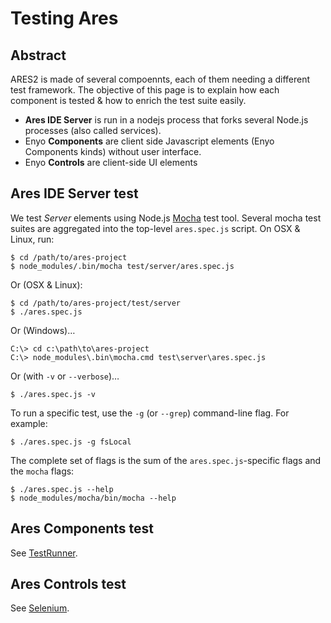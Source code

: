 # Testing Ares

## Abstract

ARES2 is made of several compoennts, each of them needing a different test framework.  The objective of this page is to explain how each component is tested & how to enrich the test suite easily.

* **Ares IDE Server** is run in a nodejs process that forks several Node.js processes (also called services).
* Enyo **Components** are client side Javascript elements (Enyo Components kinds) without user interface.
* Enyo **Controls** are client-side UI elements

## Ares IDE Server test

We test *Server* elements using Node.js [Mocha](http://visionmedia.github.com/mocha/) test tool.  Several mocha test suites are aggregated into the top-level `ares.spec.js` script.  On OSX & Linux, run:

	$ cd /path/to/ares-project
	$ node_modules/.bin/mocha test/server/ares.spec.js

Or (OSX & Linux):

	$ cd /path/to/ares-project/test/server
	$ ./ares.spec.js

Or (Windows)…

	C:\> cd c:\path\to\ares-project
	C:\> node_modules\.bin\mocha.cmd test\server\ares.spec.js

Or (with `-v` or `--verbose`)…

	$ ./ares.spec.js -v

To run a specific test, use the `-g` (or `--grep`) command-line flag.  For example:

	$ ./ares.spec.js -g fsLocal

The complete set of flags is the sum of the `ares.spec.js`-specific flags and the `mocha` flags:

	$ ./ares.spec.js --help
	$ node_modules/mocha/bin/mocha --help

## Ares Components test

See [TestRunner](testrunner/README.md).

## Ares Controls test

See [Selenium](selenium/README.md).
